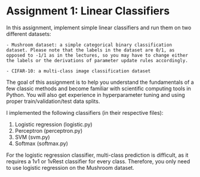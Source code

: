 # Assignment 1: Linear Classifiers 

In this assignment, implement simple linear classifiers and run them on two different datasets:

	- Mushroom dataset: a simple categorical binary classification dataset. Please note that the labels in the dataset are 0/1, as opposed to -1/1 as in the lectures, so you may have to change either the labels or the derivations of parameter update rules accordingly.

	- CIFAR-10: a multi-class image classification dataset

The goal of this assignment is to help you understand the fundamentals of a few classic methods and become familiar with scientific computing tools in Python. You will also get experience in hyperparameter tuning and using proper train/validation/test data splits.

I implemented the following classifiers (in their respective files):

1. Logistic regression (logistic.py)
2. Perceptron (perceptron.py)
3. SVM (svm.py)
4. Softmax (softmax.py)

For the logistic regression classifier, multi-class prediction is difficult, as it requires a 1v1 or 1vRest classifier for every class. Therefore, you only need to use logistic regression on the Mushroom dataset.
